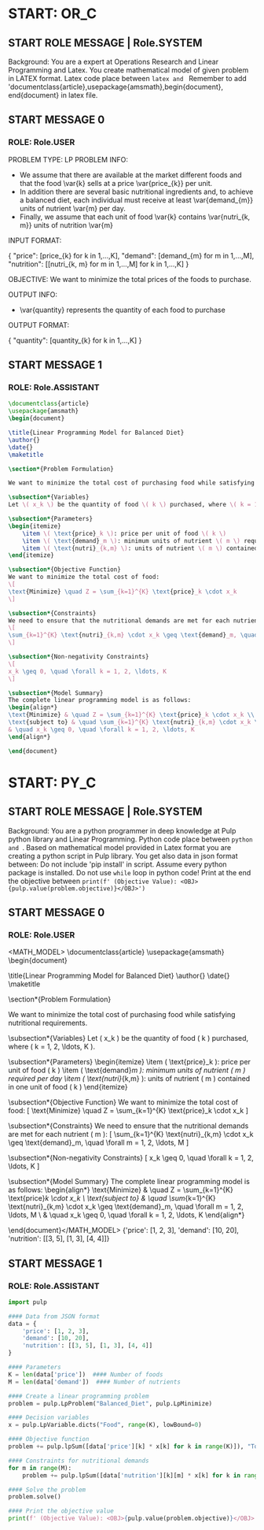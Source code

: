 # START: OR_C 
## START ROLE MESSAGE | Role.SYSTEM 
Background: You are a expert at Operations Research and Linear Programming and Latex. You create mathematical model of given problem in LATEX format. Latex code place between ```latex and ``` Remember to add 'documentclass{article},usepackage{amsmath},begin{document}, end{document} in latex file. 
## START MESSAGE 0 
### ROLE: Role.USER
<DESCRIPTION>
PROBLEM TYPE: LP
PROBLEM INFO:

- We assume that there are available at the market different foods and that the food \var{k} sells at a price \var{price_{k}} per unit. 
- In addition there are several basic nutritional ingredients and, to achieve a balanced diet, each individual must receive at least \var{demand_{m}} units of nutrient \var{m} per day. 
- Finally, we assume that each unit of food \var{k} contains \var{nutri_{k, m}} units of nutrition \var{m}

INPUT FORMAT:

{
	"price": [price_{k} for k in 1,...,K],
	"demand": [demand_{m} for m in 1,...,M],
	"nutrition": [[nutri_{k, m} for m in 1,...,M] for k in 1,...,K]
}


OBJECTIVE: We want to minimize the total prices of the foods to purchase.

OUTPUT INFO:

- \var{quantity} represents the quantity of each food to purchase

OUTPUT FORMAT:

{
	"quantity": [quantity_{k} for k in 1,...,K]
}
</DESCRIPTION>


## START MESSAGE 1 
### ROLE: Role.ASSISTANT
```latex
\documentclass{article}
\usepackage{amsmath}
\begin{document}

\title{Linear Programming Model for Balanced Diet}
\author{}
\date{}
\maketitle

\section*{Problem Formulation}

We want to minimize the total cost of purchasing food while satisfying nutritional requirements.

\subsection*{Variables}
Let \( x_k \) be the quantity of food \( k \) purchased, where \( k = 1, 2, \ldots, K \).

\subsection*{Parameters}
\begin{itemize}
    \item \( \text{price}_k \): price per unit of food \( k \)
    \item \( \text{demand}_m \): minimum units of nutrient \( m \) required per day
    \item \( \text{nutri}_{k,m} \): units of nutrient \( m \) contained in one unit of food \( k \)
\end{itemize}

\subsection*{Objective Function}
We want to minimize the total cost of food:
\[
\text{Minimize} \quad Z = \sum_{k=1}^{K} \text{price}_k \cdot x_k
\]

\subsection*{Constraints}
We need to ensure that the nutritional demands are met for each nutrient \( m \):
\[
\sum_{k=1}^{K} \text{nutri}_{k,m} \cdot x_k \geq \text{demand}_m, \quad \forall m = 1, 2, \ldots, M
\]

\subsection*{Non-negativity Constraints}
\[
x_k \geq 0, \quad \forall k = 1, 2, \ldots, K
\]

\subsection*{Model Summary}
The complete linear programming model is as follows:
\begin{align*}
\text{Minimize} & \quad Z = \sum_{k=1}^{K} \text{price}_k \cdot x_k \\
\text{subject to} & \quad \sum_{k=1}^{K} \text{nutri}_{k,m} \cdot x_k \geq \text{demand}_m, \quad \forall m = 1, 2, \ldots, M \\
& \quad x_k \geq 0, \quad \forall k = 1, 2, \ldots, K
\end{align*}

\end{document}
```

# START: PY_C 
## START ROLE MESSAGE | Role.SYSTEM 
Background: You are a python programmer in deep knowledge at Pulp python library and Linear Programming. Python code place between ```python and ```. Based on mathematical model provided in Latex format you are creating a python script in Pulp library. You get also data in json format between: <DATA></DATA> Do not include 'pip install' in script. Assume every python package is installed. Do not use `while` loop in python code! Print at the end the objective between <OBJ></OBJ> `print(f' (Objective Value): <OBJ>{pulp.value(problem.objective)}</OBJ>')` 
## START MESSAGE 0 
### ROLE: Role.USER
<MATH_MODEL>
\documentclass{article}
\usepackage{amsmath}
\begin{document}

\title{Linear Programming Model for Balanced Diet}
\author{}
\date{}
\maketitle

\section*{Problem Formulation}

We want to minimize the total cost of purchasing food while satisfying nutritional requirements.

\subsection*{Variables}
Let \( x_k \) be the quantity of food \( k \) purchased, where \( k = 1, 2, \ldots, K \).

\subsection*{Parameters}
\begin{itemize}
    \item \( \text{price}_k \): price per unit of food \( k \)
    \item \( \text{demand}_m \): minimum units of nutrient \( m \) required per day
    \item \( \text{nutri}_{k,m} \): units of nutrient \( m \) contained in one unit of food \( k \)
\end{itemize}

\subsection*{Objective Function}
We want to minimize the total cost of food:
\[
\text{Minimize} \quad Z = \sum_{k=1}^{K} \text{price}_k \cdot x_k
\]

\subsection*{Constraints}
We need to ensure that the nutritional demands are met for each nutrient \( m \):
\[
\sum_{k=1}^{K} \text{nutri}_{k,m} \cdot x_k \geq \text{demand}_m, \quad \forall m = 1, 2, \ldots, M
\]

\subsection*{Non-negativity Constraints}
\[
x_k \geq 0, \quad \forall k = 1, 2, \ldots, K
\]

\subsection*{Model Summary}
The complete linear programming model is as follows:
\begin{align*}
\text{Minimize} & \quad Z = \sum_{k=1}^{K} \text{price}_k \cdot x_k \\
\text{subject to} & \quad \sum_{k=1}^{K} \text{nutri}_{k,m} \cdot x_k \geq \text{demand}_m, \quad \forall m = 1, 2, \ldots, M \\
& \quad x_k \geq 0, \quad \forall k = 1, 2, \ldots, K
\end{align*}

\end{document}</MATH_MODEL>
<DATA>
{'price': [1, 2, 3], 'demand': [10, 20], 'nutrition': [[3, 5], [1, 3], [4, 4]]}</DATA>


## START MESSAGE 1 
### ROLE: Role.ASSISTANT
```python
import pulp

#### Data from JSON format
data = {
    'price': [1, 2, 3],
    'demand': [10, 20],
    'nutrition': [[3, 5], [1, 3], [4, 4]]
}

#### Parameters
K = len(data['price'])  #### Number of foods
M = len(data['demand'])  #### Number of nutrients

#### Create a linear programming problem
problem = pulp.LpProblem("Balanced_Diet", pulp.LpMinimize)

#### Decision variables
x = pulp.LpVariable.dicts("Food", range(K), lowBound=0)

#### Objective function
problem += pulp.lpSum([data['price'][k] * x[k] for k in range(K)]), "Total_Cost"

#### Constraints for nutritional demands
for m in range(M):
    problem += pulp.lpSum([data['nutrition'][k][m] * x[k] for k in range(K)]) >= data['demand'][m], f"Nutrient_{m+1}_Demand"

#### Solve the problem
problem.solve()

#### Print the objective value
print(f' (Objective Value): <OBJ>{pulp.value(problem.objective)}</OBJ>')
```

